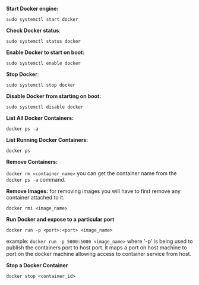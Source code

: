 
**Start Docker engine:** 

`sudo systemctl start docker`

**Check Docker status**:

`sudo systemctl status docker`

**Enable Docker to start on boot:**

`sudo systemctl enable docker`

**Stop Docker**:

`sudo systemctl stop docker`

**Disable Docker from starting on boot:**

`sudo systemctl disable docker`

**List All Docker Containers:**

`docker ps -a`

**List Running Docker Containers:**

`docker ps`

**Remove Containers:**

`docker rm <container_name>`
you can get the container name from the `docker ps -a` command. 

**Remove Images:**
for removing images you will have to first remove any container attached to it. 

`docker rmi <image_name>`

**Run Docker and expose to a particular port**

`docker run -p <port>:<port> <image_name>`

example: `docker run -p 5000:5000 <image_name>`
where '-p' is being used to publish the containers port to host port. it maps a port on host machine to port on the docker machine allowing access to container service from host. 

**Stop a Docker Container**

`docker stop <container_id>`

